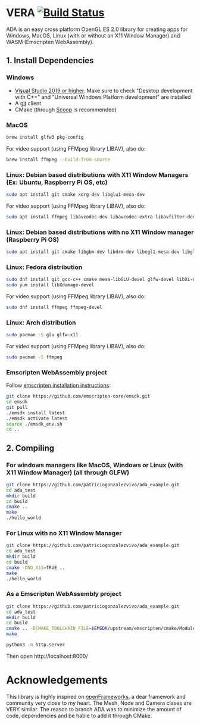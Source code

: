 # VERA [![Build Status](https://app.travis-ci.com/patriciogonzalezvivo/vera.svg?branch=main)](https://app.travis-ci.com/github/patriciogonzalezvivo/vera)

ADA is an easy cross platform OpenGL ES 2.0 library for creating apps for Windows, MacOS, Linux (with or without an X11 Window Manager) and WASM (Emscripten WebAssembly).

## 1. Install Dependencies

### Windows 

* [Visual Studio 2019 or higher](https://visualstudio.microsoft.com/vs/). Make sure to check "Desktop development with C++" and "Universal Windows Platform development" are installed
* A [git](https://gitforwindows.org/) client 
* CMake (through [Scoop](https://scoop.sh/) is recommended)


### MacOS

```bash
brew install glfw3 pkg-config
```

For video support (using FFMpeg library LIBAV), also do:

```bash
brew install ffmpeg --build-from-source
```

### Linux: Debian based distributions with X11 Window Managers (Ex: Ubuntu, Raspberry Pi OS, etc) 

```bash
sudo apt install git cmake xorg-dev libglu1-mesa-dev
```

For video support (using FFMpeg library LIBAV), also do:

```bash
sudo apt install ffmpeg libavcodec-dev libavcodec-extra libavfilter-dev libavfilter-extra libavdevice-dev libavformat-dev libavutil-dev libswscale-dev libv4l-dev libjpeg-dev libpng-dev libtiff-dev
```

### Linux: Debian based distributions with no X11 Window manager (Raspberry Pi OS)

```bash
sudo apt install git cmake libgbm-dev libdrm-dev libegl1-mesa-dev libgles2-mesa-dev
```

### Linux: Fedora distribution

```bash
sudo dnf install git gcc-c++ cmake mesa-libGLU-devel glfw-devel libXi-devel libXxf86vm-devel 
sudo yum install libXdamage-devel 

```

For video support (using FFMpeg library LIBAV), also do:
```bash
sudo dnf install ffmpeg ffmpeg-devel
```

### Linux: Arch distribution

```bash
sudo pacman -S glu glfw-x11
```

For video support (using FFMpeg library LIBAV), also do:

```bash
sudo pacman -S ffmpeg
```

### Emscripten WebAssembly project

Follow [emscripten installation instructions](https://emscripten.org/docs/getting_started/downloads.html#installation-instructions):

```bash
git clone https://github.com/emscripten-core/emsdk.git
cd emsdk
git pull
./emsdk install latest
./emsdk activate latest
source ./emsdk_env.sh
cd ..
```


## 2. Compiling

### For windows managers like MacOS, Windows or Linux (with X11 Window Manager) (all through GLFW) 

```bash
git clone https://github.com/patriciogonzalezvivo/ada_example.git
cd ada_test
mkdir build
cd build
cmake ..
make
./hello_world
```

### For Linux with no X11 Window Manager

```bash
git clone https://github.com/patriciogonzalezvivo/ada_example.git
cd ada_test
mkdir build
cd build
cmake -DNO_X11=TRUE ..
make
./hello_world
```

### As a Emscripten WebAssembly project

```bash
git clone https://github.com/patriciogonzalezvivo/ada_example.git
cd ada_test
mkdir build
cd build
cmake .. -DCMAKE_TOOLCHAIN_FILE=$EMSDK/upstream/emscripten/cmake/Modules/Platform/Emscripten.cmake
make

python3 -m http.server 
```
Then open http://localhost:8000/


# Acknowledgements

This library is highly inspired on [openFrameworks](https://github.com/openframeworks/openFrameworks), a dear framework and community very close to my heart. The Mesh, Node and Camera clases are VERY similar. The reason to branch ADA was to minimize the amount of code, dependencies and be hable to add it through CMake.

